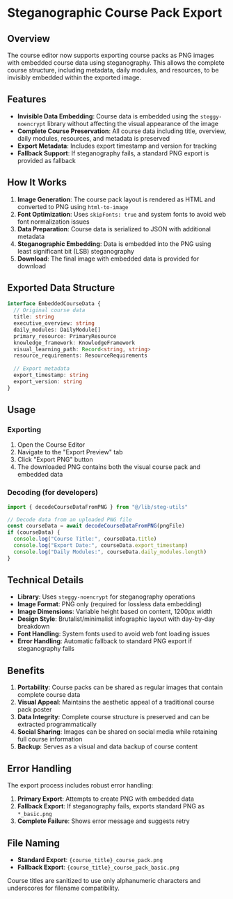 # Steganographic Course Pack Export

## Overview

The course editor now supports exporting course packs as PNG images with embedded course data using steganography. This allows the complete course structure, including metadata, daily modules, and resources, to be invisibly embedded within the exported image.

## Features

- **Invisible Data Embedding**: Course data is embedded using the `steggy-noencrypt` library without affecting the visual appearance of the image
- **Complete Course Preservation**: All course data including title, overview, daily modules, resources, and metadata is preserved
- **Export Metadata**: Includes export timestamp and version for tracking
- **Fallback Support**: If steganography fails, a standard PNG export is provided as fallback

## How It Works

1. **Image Generation**: The course pack layout is rendered as HTML and converted to PNG using `html-to-image`
2. **Font Optimization**: Uses `skipFonts: true` and system fonts to avoid web font normalization issues
3. **Data Preparation**: Course data is serialized to JSON with additional metadata
4. **Steganographic Embedding**: Data is embedded into the PNG using least significant bit (LSB) steganography
5. **Download**: The final image with embedded data is provided for download

## Exported Data Structure

```typescript
interface EmbeddedCourseData {
  // Original course data
  title: string
  executive_overview: string
  daily_modules: DailyModule[]
  primary_resource: PrimaryResource
  knowledge_framework: KnowledgeFramework
  visual_learning_path: Record<string, string>
  resource_requirements: ResourceRequirements
  
  // Export metadata
  export_timestamp: string
  export_version: string
}
```

## Usage

### Exporting
1. Open the Course Editor
2. Navigate to the "Export Preview" tab
3. Click "Export PNG" button
4. The downloaded PNG contains both the visual course pack and embedded data

### Decoding (for developers)
```typescript
import { decodeCourseDataFromPNG } from "@/lib/steg-utils"

// Decode data from an uploaded PNG file
const courseData = await decodeCourseDataFromPNG(pngFile)
if (courseData) {
  console.log("Course Title:", courseData.title)
  console.log("Export Date:", courseData.export_timestamp)
  console.log("Daily Modules:", courseData.daily_modules.length)
}
```

## Technical Details

- **Library**: Uses `steggy-noencrypt` for steganography operations
- **Image Format**: PNG only (required for lossless data embedding)
- **Image Dimensions**: Variable height based on content, 1200px width
- **Design Style**: Brutalist/minimalist infographic layout with day-by-day breakdown
- **Font Handling**: System fonts used to avoid web font loading issues
- **Error Handling**: Automatic fallback to standard PNG export if steganography fails

## Benefits

1. **Portability**: Course packs can be shared as regular images that contain complete course data
2. **Visual Appeal**: Maintains the aesthetic appeal of a traditional course pack poster
3. **Data Integrity**: Complete course structure is preserved and can be extracted programmatically
4. **Social Sharing**: Images can be shared on social media while retaining full course information
5. **Backup**: Serves as a visual and data backup of course content

## Error Handling

The export process includes robust error handling:

1. **Primary Export**: Attempts to create PNG with embedded data
2. **Fallback Export**: If steganography fails, exports standard PNG as `*_basic.png`
3. **Complete Failure**: Shows error message and suggests retry

## File Naming

- **Standard Export**: `{course_title}_course_pack.png`
- **Fallback Export**: `{course_title}_course_pack_basic.png`

Course titles are sanitized to use only alphanumeric characters and underscores for filename compatibility. 